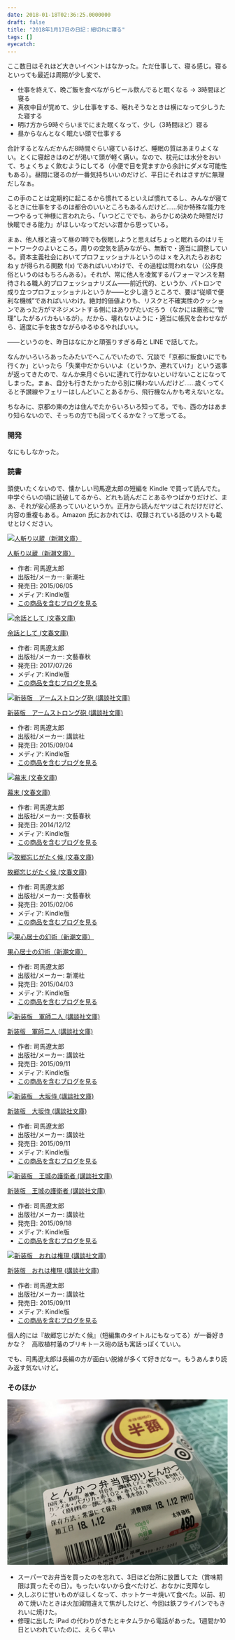 ```yaml
---
date: 2018-01-18T02:36:25.0000000
draft: false
title: "2018年1月17日の日記：細切れに寝る"
tags: []
eyecatch: 
---
```

<p>ここ数日はそれほど大きいイベントはなかった。ただ仕事して、寝る感じ。寝るといっても最近は周期が少し変で、</p>

<ul>
<li>仕事を終えて、晩ご飯を食べながらビール飲んでると眠くなる → 3時間ほど寝る</li>
<li>真夜中目が覚めて、少し仕事をする、眠れそうなときは横になって少しうたた寝する</li>
<li>明け方から9時ぐらいまでにまた眠くなって、少し（3時間ほど）寝る</li>
<li>昼からなんとなく眠たい頭で仕事する</li>
</ul><p>合計するとなんだかんだ8時間ぐらい寝ているけど、睡眠の質はあまりよくない。とくに寝起きはのどが渇いて頭が軽く痛い。なので、枕元には水分をおいて、ちょくちょく飲むようにしてる（小便で目を覚ますから余計にダメな可能性もある）。昼間に寝るのが一番気持ちいいのだけど、平日にそれはさすがに無理だしなぁ。</p><p>この手のことは定期的に起こるから慣れてるといえば慣れてるし、みんなが寝てるときに仕事をするのは都合のいいところもあるんだけど……何か特殊な能力を一つやるって神様に言われたら、「いつどこででも、あらかじめ決めた時間だけ快眠できる能力」がほしいなってだいぶ昔から思っている。</p><p>まぁ、他人様と違って昼の1時でも仮眠しようと思えばちょっと眠れるのはリモートワークのよいところ。周りの空気を読みながら、無断で・適当に調整している。資本主義社会においてプロフェッショナルというのは x を入れたらおおむね y が得られる関数 f(x) であればいいわけで、その過程は問われない（公序良俗というのはもちろんある）。それが、常に他人を凌駕するパフォーマンスを期待される職人的プロフェッショナリズム――前近代的、というか、パトロンで成り立つプロフェッショナルというか――と少し違うところで、要は“従順で便利な機械”であればいいわけ。絶対的価値よりも、リスクと不確実性のクッションであった方がマネジメントする側にはありがたいだろう（なかには厳密に“管理”したがるバカもいるが）。だから、壊れないように・適当に帳尻を合わせながら、適度に手を抜きながらゆるゆるやればいい。</p><p>――というのを、昨日はなにかと頑張りすぎる母と LINE で話してた。</p><p>なんかいろいろあったみたいでへこんでいたので、冗談で「京都に飯食いにでも行くか」といったら「失業中だからいいよ（というか、連れていけ」という返事が返ってきたので、なんか来月ぐらいに連れて行かないといけないことになってしまった。まぁ、自分も行きたかったから別に構わないんだけど……歳くってくると予讃線やフェリーはしんどいことあるから、飛行機なんかも考えないとな。</p><p>ちなみに、京都の東の方は住んでたからいろいろ知ってる。でも、西の方はあまり知らないので、そっちの方でも回ってくるかな？って思ってる。</p>

<div class="section">
<h3>開発</h3>
<p>なにもしなかった。</p>

</div>
<div class="section">
<h3>読書</h3>
<p>頭使いたくないので、懐かしい司馬遼太郎の短編を Kindle で買って読んでた。中学ぐらいの頃に読破してるから、どれも読んだことあるやつばかりだけど、まぁ、それが安心感あっていいというか。正月から読んだヤツはこれだけだけど、内容の重複もある。Amazon 氏におかれては、収録されている話のリストも載せとけください。</p><p><div class="hatena-asin-detail"><a href="http://www.amazon.co.jp/exec/obidos/ASIN/B00XXAA5OK/bestylesnet-22/"><img src="https://images-fe.ssl-images-amazon.com/images/I/51%2Bfuj-zQlL._SL160_.jpg" class="hatena-asin-detail-image" alt="人斬り以蔵（新潮文庫）" title="人斬り以蔵（新潮文庫）"></a><div class="hatena-asin-detail-info"><p class="hatena-asin-detail-title"><a href="http://www.amazon.co.jp/exec/obidos/ASIN/B00XXAA5OK/bestylesnet-22/">人斬り以蔵（新潮文庫）</a></p><ul><li><span class="hatena-asin-detail-label">作者:</span> 司馬遼太郎</li><li><span class="hatena-asin-detail-label">出版社/メーカー:</span> 新潮社</li><li><span class="hatena-asin-detail-label">発売日:</span> 2015/06/05</li><li><span class="hatena-asin-detail-label">メディア:</span> Kindle版</li><li><a href="http://d.hatena.ne.jp/asin/B00XXAA5OK/bestylesnet-22" target="_blank">この商品を含むブログを見る</a></li></ul></div><div class="hatena-asin-detail-foot"></div></div><div class="hatena-asin-detail"><a href="http://www.amazon.co.jp/exec/obidos/ASIN/B07435TR1J/bestylesnet-22/"><img src="https://images-fe.ssl-images-amazon.com/images/I/51U5qoyDg-L._SL160_.jpg" class="hatena-asin-detail-image" alt="余話として (文春文庫)" title="余話として (文春文庫)"></a><div class="hatena-asin-detail-info"><p class="hatena-asin-detail-title"><a href="http://www.amazon.co.jp/exec/obidos/ASIN/B07435TR1J/bestylesnet-22/">余話として (文春文庫)</a></p><ul><li><span class="hatena-asin-detail-label">作者:</span> 司馬遼太郎</li><li><span class="hatena-asin-detail-label">出版社/メーカー:</span> 文藝春秋</li><li><span class="hatena-asin-detail-label">発売日:</span> 2017/07/26</li><li><span class="hatena-asin-detail-label">メディア:</span> Kindle版</li><li><a href="http://d.hatena.ne.jp/asin/B07435TR1J/bestylesnet-22" target="_blank">この商品を含むブログを見る</a></li></ul></div><div class="hatena-asin-detail-foot"></div></div><div class="hatena-asin-detail"><a href="http://www.amazon.co.jp/exec/obidos/ASIN/B014ER366E/bestylesnet-22/"><img src="https://images-fe.ssl-images-amazon.com/images/I/510%2B18BIjtL._SL160_.jpg" class="hatena-asin-detail-image" alt="新装版　アームストロング砲 (講談社文庫)" title="新装版　アームストロング砲 (講談社文庫)"></a><div class="hatena-asin-detail-info"><p class="hatena-asin-detail-title"><a href="http://www.amazon.co.jp/exec/obidos/ASIN/B014ER366E/bestylesnet-22/">新装版　アームストロング砲 (講談社文庫)</a></p><ul><li><span class="hatena-asin-detail-label">作者:</span> 司馬遼太郎</li><li><span class="hatena-asin-detail-label">出版社/メーカー:</span> 講談社</li><li><span class="hatena-asin-detail-label">発売日:</span> 2015/09/04</li><li><span class="hatena-asin-detail-label">メディア:</span> Kindle版</li><li><a href="http://d.hatena.ne.jp/asin/B014ER366E/bestylesnet-22" target="_blank">この商品を含むブログを見る</a></li></ul></div><div class="hatena-asin-detail-foot"></div></div><div class="hatena-asin-detail"><a href="http://www.amazon.co.jp/exec/obidos/ASIN/B00PVUMPBQ/bestylesnet-22/"><img src="https://images-fe.ssl-images-amazon.com/images/I/418kup4w3aL._SL160_.jpg" class="hatena-asin-detail-image" alt="幕末 (文春文庫)" title="幕末 (文春文庫)"></a><div class="hatena-asin-detail-info"><p class="hatena-asin-detail-title"><a href="http://www.amazon.co.jp/exec/obidos/ASIN/B00PVUMPBQ/bestylesnet-22/">幕末 (文春文庫)</a></p><ul><li><span class="hatena-asin-detail-label">作者:</span> 司馬遼太郎</li><li><span class="hatena-asin-detail-label">出版社/メーカー:</span> 文藝春秋</li><li><span class="hatena-asin-detail-label">発売日:</span> 2014/12/12</li><li><span class="hatena-asin-detail-label">メディア:</span> Kindle版</li><li><a href="http://d.hatena.ne.jp/asin/B00PVUMPBQ/bestylesnet-22" target="_blank">この商品を含むブログを見る</a></li></ul></div><div class="hatena-asin-detail-foot"></div></div><div class="hatena-asin-detail"><a href="http://www.amazon.co.jp/exec/obidos/ASIN/B00SSQKVA2/bestylesnet-22/"><img src="https://images-fe.ssl-images-amazon.com/images/I/51vgim49FZL._SL160_.jpg" class="hatena-asin-detail-image" alt="故郷忘じがたく候 (文春文庫)" title="故郷忘じがたく候 (文春文庫)"></a><div class="hatena-asin-detail-info"><p class="hatena-asin-detail-title"><a href="http://www.amazon.co.jp/exec/obidos/ASIN/B00SSQKVA2/bestylesnet-22/">故郷忘じがたく候 (文春文庫)</a></p><ul><li><span class="hatena-asin-detail-label">作者:</span> 司馬遼太郎</li><li><span class="hatena-asin-detail-label">出版社/メーカー:</span> 文藝春秋</li><li><span class="hatena-asin-detail-label">発売日:</span> 2015/02/06</li><li><span class="hatena-asin-detail-label">メディア:</span> Kindle版</li><li><a href="http://d.hatena.ne.jp/asin/B00SSQKVA2/bestylesnet-22" target="_blank">この商品を含むブログを見る</a></li></ul></div><div class="hatena-asin-detail-foot"></div></div><div class="hatena-asin-detail"><a href="http://www.amazon.co.jp/exec/obidos/ASIN/B00UWFC3SK/bestylesnet-22/"><img src="https://images-fe.ssl-images-amazon.com/images/I/51tyCfG4dsL._SL160_.jpg" class="hatena-asin-detail-image" alt="果心居士の幻術（新潮文庫）" title="果心居士の幻術（新潮文庫）"></a><div class="hatena-asin-detail-info"><p class="hatena-asin-detail-title"><a href="http://www.amazon.co.jp/exec/obidos/ASIN/B00UWFC3SK/bestylesnet-22/">果心居士の幻術（新潮文庫）</a></p><ul><li><span class="hatena-asin-detail-label">作者:</span> 司馬遼太郎</li><li><span class="hatena-asin-detail-label">出版社/メーカー:</span> 新潮社</li><li><span class="hatena-asin-detail-label">発売日:</span> 2015/04/03</li><li><span class="hatena-asin-detail-label">メディア:</span> Kindle版</li><li><a href="http://d.hatena.ne.jp/asin/B00UWFC3SK/bestylesnet-22" target="_blank">この商品を含むブログを見る</a></li></ul></div><div class="hatena-asin-detail-foot"></div></div><div class="hatena-asin-detail"><a href="http://www.amazon.co.jp/exec/obidos/ASIN/B014QSTXDG/bestylesnet-22/"><img src="https://images-fe.ssl-images-amazon.com/images/I/51pFUTjq3pL._SL160_.jpg" class="hatena-asin-detail-image" alt="新装版　軍師二人 (講談社文庫)" title="新装版　軍師二人 (講談社文庫)"></a><div class="hatena-asin-detail-info"><p class="hatena-asin-detail-title"><a href="http://www.amazon.co.jp/exec/obidos/ASIN/B014QSTXDG/bestylesnet-22/">新装版　軍師二人 (講談社文庫)</a></p><ul><li><span class="hatena-asin-detail-label">作者:</span> 司馬遼太郎</li><li><span class="hatena-asin-detail-label">出版社/メーカー:</span> 講談社</li><li><span class="hatena-asin-detail-label">発売日:</span> 2015/09/11</li><li><span class="hatena-asin-detail-label">メディア:</span> Kindle版</li><li><a href="http://d.hatena.ne.jp/asin/B014QSTXDG/bestylesnet-22" target="_blank">この商品を含むブログを見る</a></li></ul></div><div class="hatena-asin-detail-foot"></div></div><div class="hatena-asin-detail"><a href="http://www.amazon.co.jp/exec/obidos/ASIN/B014QSTWUK/bestylesnet-22/"><img src="https://images-fe.ssl-images-amazon.com/images/I/51VSRI7PQ9L._SL160_.jpg" class="hatena-asin-detail-image" alt="新装版　大坂侍 (講談社文庫)" title="新装版　大坂侍 (講談社文庫)"></a><div class="hatena-asin-detail-info"><p class="hatena-asin-detail-title"><a href="http://www.amazon.co.jp/exec/obidos/ASIN/B014QSTWUK/bestylesnet-22/">新装版　大坂侍 (講談社文庫)</a></p><ul><li><span class="hatena-asin-detail-label">作者:</span> 司馬遼太郎</li><li><span class="hatena-asin-detail-label">出版社/メーカー:</span> 講談社</li><li><span class="hatena-asin-detail-label">発売日:</span> 2015/09/11</li><li><span class="hatena-asin-detail-label">メディア:</span> Kindle版</li><li><a href="http://d.hatena.ne.jp/asin/B014QSTWUK/bestylesnet-22" target="_blank">この商品を含むブログを見る</a></li></ul></div><div class="hatena-asin-detail-foot"></div></div><div class="hatena-asin-detail"><a href="http://www.amazon.co.jp/exec/obidos/ASIN/B01530SCVK/bestylesnet-22/"><img src="https://images-fe.ssl-images-amazon.com/images/I/510oFy8H2DL._SL160_.jpg" class="hatena-asin-detail-image" alt="新装版　王城の護衛者 (講談社文庫)" title="新装版　王城の護衛者 (講談社文庫)"></a><div class="hatena-asin-detail-info"><p class="hatena-asin-detail-title"><a href="http://www.amazon.co.jp/exec/obidos/ASIN/B01530SCVK/bestylesnet-22/">新装版　王城の護衛者 (講談社文庫)</a></p><ul><li><span class="hatena-asin-detail-label">作者:</span> 司馬遼太郎</li><li><span class="hatena-asin-detail-label">出版社/メーカー:</span> 講談社</li><li><span class="hatena-asin-detail-label">発売日:</span> 2015/09/18</li><li><span class="hatena-asin-detail-label">メディア:</span> Kindle版</li><li><a href="http://d.hatena.ne.jp/asin/B01530SCVK/bestylesnet-22" target="_blank">この商品を含むブログを見る</a></li></ul></div><div class="hatena-asin-detail-foot"></div></div><div class="hatena-asin-detail"><a href="http://www.amazon.co.jp/exec/obidos/ASIN/B014QSTWLY/bestylesnet-22/"><img src="https://images-fe.ssl-images-amazon.com/images/I/514-3FnsPzL._SL160_.jpg" class="hatena-asin-detail-image" alt="新装版　おれは権現 (講談社文庫)" title="新装版　おれは権現 (講談社文庫)"></a><div class="hatena-asin-detail-info"><p class="hatena-asin-detail-title"><a href="http://www.amazon.co.jp/exec/obidos/ASIN/B014QSTWLY/bestylesnet-22/">新装版　おれは権現 (講談社文庫)</a></p><ul><li><span class="hatena-asin-detail-label">作者:</span> 司馬遼太郎</li><li><span class="hatena-asin-detail-label">出版社/メーカー:</span> 講談社</li><li><span class="hatena-asin-detail-label">発売日:</span> 2015/09/11</li><li><span class="hatena-asin-detail-label">メディア:</span> Kindle版</li><li><a href="http://d.hatena.ne.jp/asin/B014QSTWLY/bestylesnet-22" target="_blank">この商品を含むブログを見る</a></li></ul></div><div class="hatena-asin-detail-foot"></div></div></p><p>個人的には『故郷忘じがたく候』（短編集のタイトルにもなってる）が一番好きかな？　高取植村藩のブリキトース砲の話も寓話っぽくていい。</p><p>でも、司馬遼太郎は長編の方が面白い脱線が多くて好きだなー。もうあんまり読み返す気ないけど。</p>

</div>
<div class="section">
<h3>そのほか</h3>
<p><span itemscope itemtype="http://schema.org/Photograph"><img src="20180116180907.jpg" alt="f:id:daruyanagi:20180116180907j:plain" title="f:id:daruyanagi:20180116180907j:plain" class="hatena-fotolife" itemprop="image"></span><br />
</p>

<ul>
<li>スーパーでお弁当を買ったのを忘れて、3日ほど台所に放置してた（賞味期限は買ったその日）。もったいないから食べたけど、おなかに支障なし</li>
<li>久しぶりに甘いものがほしくなって、ホットケーキ焼いて食べた。以前、初めて焼いたときは火加減間違えて焦がしたけど、今回は鉄フライパンでもきれいに焼けた。</li>
<li>修理に出した iPad の代わりがきたとキタムラから電話があった。1週間か10日といわれていたのに、えらく早い</li>
</ul>
</div>
